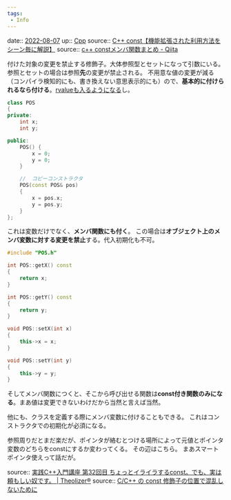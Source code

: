 ```yaml
---
tags:
 - Info
---
```


date:: [2022-08-07](Daily_Note/2022-08-07.md)
up:: [Cpp](../Bar/Program/Cpp.md)
source:: [C++ const【機能拡張された利用方法をシーン毎に解説】](https://monozukuri-c.com/langcpp-funclist-const/)
source:: [c++ constメンバ関数まとめ - Qiita](https://qiita.com/Cassin01/items/e44c384561ca159d6411)


付けた対象の変更を禁止する修飾子。大体参照型とセットになって引数にいる。参照とセットの場合は参照**先**の変更が禁止される。
不用意な値の変更が減る（コンパイラ検知的にも、書き換えない意思表示的にも）ので、**基本的に付けられるなら付ける**。[rvalueも入るようになる](Info/ダブルアンパサンド.md)し。

```cpp
class POS
{
private:
    int x;
    int y;

public:
    POS() {
        x = 0;
        y = 0;
    }

    //  コピーコンストラクタ
    POS(const POS& pos)
    {
        x = pos.x;
        y = pos.y;
    }
};
```

これは変数だけでなく、**メンバ関数にも付く**。
この場合は**オブジェクト上のメンバ変数に対する変更を禁止**する。代入初期化も不可。

```cpp
#include "POS.h"

int POS::getX() const
{
	return x;
}

int POS::getY() const
{
	return y;
}

void POS::setX(int x)
{
	this->x = x;
}

void POS::setY(int y)
{
	this->y = y;
}
```

そしてメンバ関数につくと、そこから呼び出せる関数は**const付き関数のみになる**。まあ値は変更できないわけだから当然と言えば当然。

他にも、クラスを定義する際にメンバ変数に付けることもできる。
これはコンストラクタでの初期化が必須になる。


参照周りだとまだ楽だが、ポインタが絡むとつける場所によって元値とポインタ変数のどちらをconstにするか変わってくる。
その辺はこちら。
まあスマートポインタ使えって話だが。

source:: [実践C++入門講座 第32回目 ちょっとイライラするconst。でも、実は頼もしい奴です。 | Theolizer®](https://theolizer.com/cpp-school1/cpp-school1-32/)
source:: [C/C++ の const 修飾子の位置で混乱しないために](https://annpin.com/posts/18/03/27/c-cpp-const/)